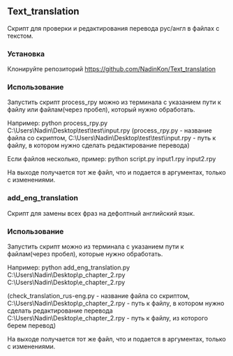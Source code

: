 ## Text_translation
Скрипт для проверки и редактирования перевода рус/англ в файлах с текстом.

### Установка
Клонируйте репозиторий https://github.com/NadinKon/Text_translation <br>

### Использование
Запустить скрипт process_rpy можно из терминала с указанием пути к файлу или файлам(через пробел), который нужно обработать. <br>

Например: python process_rpy.py C:\\Users\\Nadin\\Desktop\\test\\test\\input.rpy (process_rpy.py - название файла со скриптом, C:\\Users\\Nadin\\Desktop\\test\\test\\input.rpy - путь к файлу, в котором нужно сделать редактирование перевода) <br>

Если файлов несколько, пример: python script.py input1.rpy input2.rpy <br>

На выходе получается тот же файл, что и подается в аргументах, только с изменениями.

### add_eng_translation
Скрипт для замены всех фраз на дефолтный английский язык.

### Использование
Запустить скрипт можно из терминала с указанием пути к файлам(через пробел), которые нужно обработать.

Например: python add_eng_translation.py C:\Users\Nadin\Desktop\p_chapter_2.rpy C:\Users\Nadin\Desktop\e_chapter_2.rpy

(check_translation_rus-eng.py - название файла со скриптом,
 C:\Users\Nadin\Desktop\p_chapter_2.rpy - путь к файлу, в котором нужно сделать редактирование перевода C:\Users\Nadin\Desktop\e_chapter_2.rpy - путь к файлу, из которого берем перевод)

На выходе получается тот же файл, что и подается в аргументах, только с изменениями.
